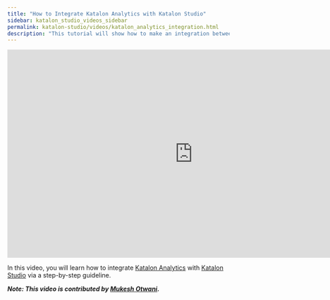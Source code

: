 ```yaml
---
title: "How to Integrate Katalon Analytics with Katalon Studio"
sidebar: katalon_studio_videos_sidebar
permalink: katalon-studio/videos/katalon_analytics_integration.html
description: "This tutorial will show how to make an integration between Katalon Analytics and Katalon Studio via a step-by-step guideline from Mukesh Otwani."
---
```

<iframe width="840" height="473" src="https://www.youtube.com/embed/XH6vBJdquzQ?feature=oembed" frameborder="0" allow="autoplay; encrypted-media" allowfullscreen="">&nbsp;</iframe>

In this video, you will learn how to integrate [Katalon Analytics](https://www.katalon.com/katalon-analytics) with [Katalon Studio](https://www.katalon.com/katalon-studio) via a step-by-step guideline.

_**Note: This video is contributed by [Mukesh Otwani](https://www.youtube.com/channel/UCcTII5pbZYkU4fgFtb4uesg).**_